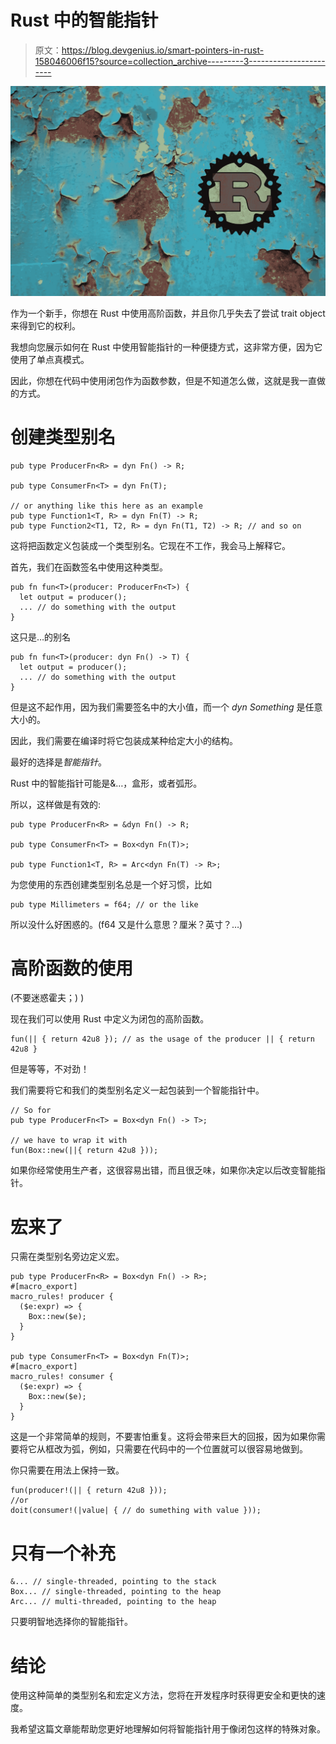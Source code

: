 # Rust 中的智能指针

> 原文：<https://blog.devgenius.io/smart-pointers-in-rust-158046006f15?source=collection_archive---------3----------------------->

![](img/fc71e755e670991bb55f672cacf09ea2.png)

作为一个新手，你想在 Rust 中使用高阶函数，并且你几乎失去了尝试 trait object 来得到它的权利。

我想向您展示如何在 Rust 中使用智能指针的一种便捷方式，这非常方便，因为它使用了单点真模式。

因此，你想在代码中使用闭包作为函数参数，但是不知道怎么做，这就是我一直做的方式。

# 创建类型别名

```
pub type ProducerFn<R> = dyn Fn() -> R;

pub type ConsumerFn<T> = dyn Fn(T);

// or anything like this here as an example
pub type Function1<T, R> = dyn Fn(T) -> R;
pub type Function2<T1, T2, R> = dyn Fn(T1, T2) -> R; // and so on
```

这将把函数定义包装成一个类型别名。它现在不工作，我会马上解释它。

首先，我们在函数签名中使用这种类型。

```
pub fn fun<T>(producer: ProducerFn<T>) {
  let output = producer();
  ... // do something with the output
}
```

这只是…的别名

```
pub fn fun<T>(producer: dyn Fn() -> T) {
  let output = producer();
  ... // do something with the output
}
```

但是这不起作用，因为我们需要签名中的大小值，而一个 *dyn Something* 是任意大小的。

因此，我们需要在编译时将它包装成某种给定大小的结构。

最好的选择是*智能指针*。

Rust 中的智能指针可能是&…，盒形<t>，或者弧形<t>。</t></t>

所以，这样做是有效的:

```
pub type ProducerFn<R> = &dyn Fn() -> R;

pub type ConsumerFn<T> = Box<dyn Fn(T)>;

pub type Function1<T, R> = Arc<dyn Fn(T) -> R>;
```

为您使用的东西创建类型别名总是一个好习惯，比如

```
pub type Millimeters = f64; // or the like
```

所以没什么好困惑的。(f64 又是什么意思？厘米？英寸？…)

# 高阶函数的使用

(不要迷惑霍夫；) )

现在我们可以使用 Rust 中定义为闭包的高阶函数。

```
fun(|| { return 42u8 }); // as the usage of the producer || { return 42u8 }
```

但是等等，不对劲！

我们需要将它和我们的类型别名定义一起包装到一个智能指针中。

```
// So for 
pub type ProducerFn<T> = Box<dyn Fn() -> T>;

// we have to wrap it with
fun(Box::new(||{ return 42u8 }));
```

如果你经常使用生产者，这很容易出错，而且很乏味，如果你决定以后改变智能指针。

# 宏来了

只需在类型别名旁边定义宏。

```
pub type ProducerFn<R> = Box<dyn Fn() -> R>;
#[macro_export]
macro_rules! producer {
  ($e:expr) => {
    Box::new($e);
  }
}

pub type ConsumerFn<T> = Box<dyn Fn(T)>;
#[macro_export]
macro_rules! consumer {
  ($e:expr) => {
    Box::new($e);
  }
} 
```

这是一个非常简单的规则，不要害怕重复。这将会带来巨大的回报，因为如果你需要将它从框改为弧，例如，只需要在代码中的一个位置就可以很容易地做到。

你只需要在用法上保持一致。

```
fun(producer!(|| { return 42u8 }));
//or
doit(consumer!(|value| { // do sumething with value }));
```

# 只有一个补充

```
&... // single-threaded, pointing to the stack
Box... // single-threaded, pointing to the heap
Arc... // multi-threaded, pointing to the heap
```

只要明智地选择你的智能指针。

# 结论

使用这种简单的类型别名和宏定义方法，您将在开发程序时获得更安全和更快的速度。

我希望这篇文章能帮助您更好地理解如何将智能指针用于像闭包这样的特殊对象。